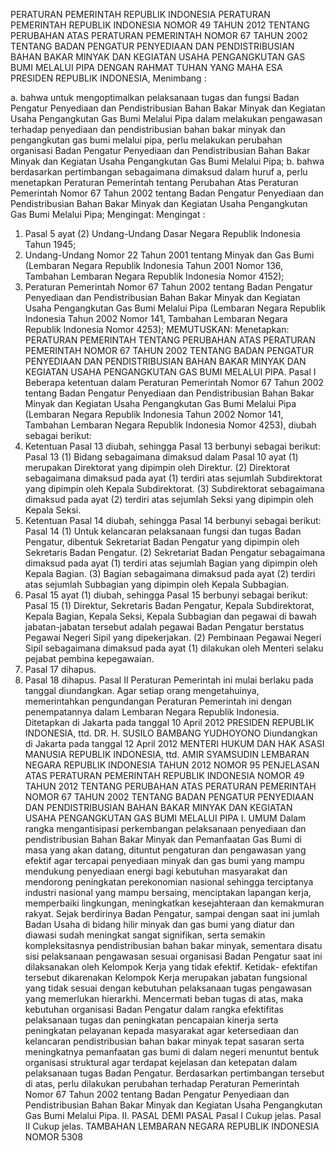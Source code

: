  PERATURAN PEMERINTAH REPUBLIK INDONESIA PERATURAN PEMERINTAH REPUBLIK INDONESIA NOMOR 49 TAHUN 2012 TENTANG PERUBAHAN ATAS PERATURAN PEMERINTAH NOMOR 67 TAHUN 2002 TENTANG BADAN PENGATUR PENYEDIAAN DAN PENDISTRIBUSIAN BAHAN BAKAR MINYAK DAN KEGIATAN USAHA PENGANGKUTAN GAS BUMI MELALUI PIPA
DENGAN RAHMAT TUHAN YANG MAHA ESA PRESIDEN REPUBLIK INDONESIA,
Menimbang :

a. bahwa untuk mengoptimalkan pelaksanaan tugas dan fungsi Badan Pengatur Penyediaan dan Pendistribusian Bahan Bakar Minyak dan Kegiatan Usaha Pengangkutan Gas Bumi Melalui Pipa dalam melakukan pengawasan terhadap penyediaan dan pendistribusian bahan bakar minyak dan pengangkutan gas bumi melalui pipa, perlu melakukan perubahan organisasi Badan Pengatur Penyediaan dan Pendistribusian Bahan Bakar Minyak dan Kegiatan Usaha Pengangkutan Gas Bumi Melalui Pipa;
b. bahwa berdasarkan pertimbangan sebagaimana dimaksud dalam huruf a, perlu menetapkan Peraturan Pemerintah tentang Perubahan Atas Peraturan Pemerintah Nomor 67 Tahun 2002 tentang Badan Pengatur Penyediaan dan Pendistribusian Bahan Bakar Minyak dan Kegiatan Usaha Pengangkutan Gas Bumi Melalui Pipa;
Mengingat:
Mengingat :

1. Pasal 5 ayat (2) Undang-Undang Dasar Negara Republik Indonesia Tahun 1945;
2. Undang-Undang Nomor 22 Tahun 2001 tentang Minyak dan Gas Bumi (Lembaran Negara Republik Indonesia Tahun 2001 Nomor 136, Tambahan Lembaran Negara Republik Indonesia Nomor 4152);
3. Peraturan Pemerintah Nomor 67 Tahun 2002 tentang Badan Pengatur Penyediaan dan Pendistribusian Bahan Bakar Minyak dan Kegiatan Usaha Pengangkutan Gas Bumi Melalui Pipa (Lembaran Negara Republik Indonesia Tahun 2002 Nomor 141, Tambahan Lembaran Negara Republik Indonesia Nomor 4253);
MEMUTUSKAN:
 Menetapkan: PERATURAN PEMERINTAH TENTANG PERUBAHAN ATAS PERATURAN PEMERINTAH NOMOR 67 TAHUN 2002 TENTANG BADAN PENGATUR PENYEDIAAN DAN PENDISTRIBUSIAN BAHAN BAKAR MINYAK DAN KEGIATAN USAHA PENGANGKUTAN GAS BUMI MELALUI PIPA.
Pasal I
Beberapa ketentuan dalam Peraturan Pemerintah Nomor 67 Tahun 2002 tentang Badan Pengatur Penyediaan dan Pendistribusian Bahan Bakar Minyak dan Kegiatan Usaha Pengangkutan Gas Bumi Melalui Pipa (Lembaran Negara Republik Indonesia Tahun 2002 Nomor 141, Tambahan Lembaran Negara Republik Indonesia Nomor 4253), diubah sebagai berikut:
1. Ketentuan Pasal 13 diubah, sehingga Pasal 13 berbunyi sebagai berikut:
Pasal 13
(1) Bidang sebagaimana dimaksud dalam Pasal 10 ayat (1) merupakan Direktorat yang dipimpin oleh Direktur.
(2) Direktorat sebagaimana dimaksud pada ayat (1) terdiri atas sejumlah Subdirektorat yang dipimpin oleh Kepala Subdirektorat.
(3) Subdirektorat sebagaimana dimaksud pada ayat (2) terdiri atas sejumlah Seksi yang dipimpin oleh Kepala Seksi.
2. Ketentuan Pasal 14 diubah, sehingga Pasal 14 berbunyi sebagai berikut:
Pasal 14
(1) Untuk kelancaran pelaksanaan fungsi dan tugas Badan Pengatur, dibentuk Sekretariat Badan Pengatur yang dipimpin oleh Sekretaris Badan Pengatur.
(2) Sekretariat Badan Pengatur sebagaimana dimaksud pada ayat (1) terdiri atas sejumlah Bagian yang dipimpin oleh Kepala Bagian.
(3) Bagian sebagaimana dimaksud pada ayat (2) terdiri atas sejumlah Subbagian yang dipimpin oleh Kepala Subbagian.
3. Pasal 15 ayat (1) diubah, sehingga Pasal 15 berbunyi sebagai berikut:
Pasal 15
(1) Direktur, Sekretaris Badan Pengatur, Kepala Subdirektorat, Kepala Bagian, Kepala Seksi, Kepala Subbagian dan pegawai di bawah jabatan-jabatan tersebut adalah pegawai Badan Pengatur berstatus Pegawai Negeri Sipil yang dipekerjakan.
(2) Pembinaan Pegawai Negeri Sipil sebagaimana dimaksud pada ayat (1) dilakukan oleh Menteri selaku pejabat pembina kepegawaian.
4. Pasal 17 dihapus.
5. Pasal 18 dihapus.
Pasal II
Peraturan Pemerintah ini mulai berlaku pada tanggal diundangkan.
Agar setiap orang mengetahuinya, memerintahkan pengundangan Peraturan Pemerintah ini dengan penempatannya dalam Lembaran Negara Republik Indonesia. Ditetapkan di Jakarta pada tanggal 10 April 2012 PRESIDEN REPUBLIK INDONESIA, ttd. DR. H. SUSILO BAMBANG YUDHOYONO Diundangkan di Jakarta pada tanggal 12 April 2012 MENTERI HUKUM DAN HAK ASASI MANUSIA REPUBLIK INDONESIA, ttd. AMIR SYAMSUDIN LEMBARAN NEGARA REPUBLIK INDONESIA TAHUN 2012 NOMOR 95 PENJELASAN ATAS PERATURAN PEMERINTAH REPUBLIK INDONESIA NOMOR 49 TAHUN 2012 TENTANG PERUBAHAN ATAS PERATURAN PEMERINTAH NOMOR 67 TAHUN 2002 TENTANG BADAN PENGATUR PENYEDIAAN DAN PENDISTRIBUSIAN BAHAN BAKAR MINYAK DAN KEGIATAN USAHA PENGANGKUTAN GAS BUMI MELALUI PIPA I. UMUM Dalam rangka mengantisipasi perkembangan pelaksanaan penyediaan dan pendistribusian Bahan Bakar Minyak dan Pemanfaatan Gas Bumi di masa yang akan datang, dituntut pengaturan dan pengawasan yang efektif agar tercapai penyediaan minyak dan gas bumi yang mampu mendukung penyediaan energi bagi kebutuhan masyarakat dan mendorong peningkatan perekonomian nasional sehingga terciptanya industri nasional yang mampu bersaing, menciptakan lapangan kerja, memperbaiki lingkungan, meningkatkan kesejahteraan dan kemakmuran rakyat. Sejak berdirinya Badan Pengatur, sampai dengan saat ini jumlah Badan Usaha di bidang hilir minyak dan gas bumi yang diatur dan diawasi sudah meningkat sangat signifikan, serta semakin kompleksitasnya pendistribusian bahan bakar minyak, sementara disatu sisi pelaksanaan pengawasan sesuai organisasi Badan Pengatur saat ini dilaksanakan oleh Kelompok Kerja yang tidak efektif. Ketidak- efektifan tersebut dikarenakan Kelompok Kerja merupakan jabatan fungsional yang tidak sesuai dengan kebutuhan pelaksanaan tugas pengawasan yang memerlukan hierarkhi. Mencermati beban tugas di atas, maka kebutuhan organisasi Badan Pengatur dalam rangka efektifitas pelaksanaan tugas dan peningkatan pencapaian kinerja serta peningkatan pelayanan kepada masyarakat agar ketersediaan dan kelancaran pendistribusian bahan bakar minyak tepat sasaran serta meningkatnya pemanfaatan gas bumi di dalam negeri menuntut bentuk organisasi struktural agar terdapat kejelasan dan ketepatan dalam pelaksanaan tugas Badan Pengatur. Berdasarkan pertimbangan tersebut di atas, perlu dilakukan perubahan terhadap Peraturan Pemerintah Nomor 67 Tahun 2002 tentang Badan Pengatur Penyediaan dan Pendistribusian Bahan Bakar Minyak dan Kegiatan Usaha Pengangkutan Gas Bumi Melalui Pipa. II. PASAL DEMI PASAL
Pasal I
Cukup jelas.
Pasal II
Cukup jelas. TAMBAHAN LEMBARAN NEGARA REPUBLIK INDONESIA NOMOR 5308